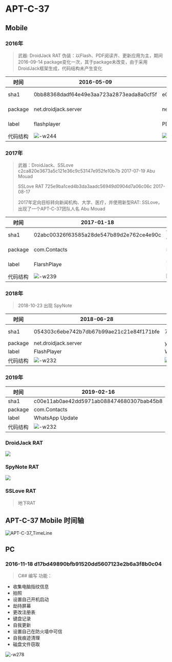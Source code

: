 # APT-C-37
## Mobile

### 2016年
> 武器: DroidJack RAT
> 伪装：以Flash、PDF阅读齐、更新应用为主，期间2016-09-14 package变化一次，其于package未改变，由于采用DroidJack框架生成，代码结构未产生变化

| 时间| 2016-05-09 | 2016-5-11 | 2016-5-16 |2016-08-09|2016-09-14|2016-10-10|
| ---| --- | --- | --- | --- |--- |--- |
| sha1| 0bb88368dadf64e49e3aa723a2873eada8a0cf5f |e0ee9e420733871eb7032d73da04df26f3823ece  |d5156183c2e439b93c077e1eea7e9e803a244b9d|102ba9eb5d1ddf610aa2c01dda4fcb5e593bba35</br>c2376a4606117194995ed2e5f054f08a49db6f48|a6405c39baa3c2cc9b53a906c1d10bc7d19aafce|fe71ffdaa9fbf0ad9878b2758a5276dd360e8d22|
| package| net.droidjack.server | net.droidjack.server |net.droidjack.server | net.droidjack.server</br>net.droidjack.server|com.Contacts|net.droidjack.server|
| label| flashplayer | PDFReader |SystemUpdate|AndroidUpdates</br>PlayVideo|FlashPlayer|2|
| 代码结构| ![-w244](media/15757091591803/15757104763227.jpg) | ![-w240](media/15757091591803/15757105581903.jpg) |![-w240](media/15757091591803/15757105767539.jpg)|![-w239](media/15757091591803/15757121788198.jpg)|![-w242](media/15757091591803/15757126583463.jpg)|![-w240](media/15757091591803/15757129097815.jpg)|

### 2017年

> 武器：DroidJack、SSLove
> c2ca820e3673a5c121e36c9c53147e952fe10b7b 2017-07-19 Abu Mouad
> 
> SSLove RAT 725e9ba1ced4b3da3aadc56949d0904d7a06c06c 2017-08-17 
> 
> 2017年定向目标转向新闻机构、大学、医疗，并使用新型RAT: SSLove，出现了一个APT-C-37团队人名 Abu Mouad

| 时间| 2017-01-18 | 2017-02-17 | 2017-02-18 |2017-03-08|2017-03-30|2017-06-04|2017-06-08 |2017-06-18|2017-07-19|2017-07-26|2017-08-17|2017-09-05|2017-09-23|2017-10-13|2017-10-21|
| ---| --- | --- | --- | --- |--- |--- |--- |--- |--- |--- |--- |--- |--- |--- |--- |
| sha1| 02abc00326f63585a28de547b89d2e762ce4e90c| f7d5793c2e2f402e9a5de9c102a00a891c7ca6e2</br> ec75cbdea5c845ee2e948bc44f7c42a84c1ceba8| 725062e5647135cc643fcf9ff8ab8834d749595c |85d2273c90fdaeb95eb3345ab1d3c9087ea507a0</br>b12f91ef2ea3e0fcac3a9271f7463ac3fd9e0fb1 |503bd1de576706a4c2b553dd66a11dd930ae705e|f3a097f8f6c83a6a975cd71c28ed97f2f2610ba1|1a175db0c3db65acae1afef98772b5843379289d|e0bad0a911c29f158c229a53e6aba03f74c31d2a|c2ca820e3673a5c121e36c9c53147e952fe10b7b</br>6a668cccce1781ac450224d82566459f1a941779|069212436a03ab38d71a2187d23ad1d85aacf7c1|725e9ba1ced4b3da3aadc56949d0904d7a06c06c|70bfd9b4b52fdb48bf2f6e4674f5eb21a15b88c9|f5e2b8f7fb31553980e3bc3542d30e4da83e19ab|1b2848670d1d5db1280f29bd448d460ccfeb1bc1|280c44270d8feaa1afdf62a7c016a42c20a14529|
| package| com.Contacts| net.droidjack.server | net.droidjack.server | net.droidjack.server | com.Contacts|com.Contacts |com.Contacts|com.paramjna.content.zawjat|edu.daddah.android.quiz</br>com.apps.nabe3islam456trial|com.Contacts|com.sawarim.android|com.sawarim.android|com.Contacts|com.sawarim.android|com.goldensoft.propheticmedicine|
| label|FlarshPlaye | samer</br>MyfrinedTom | Trix |Aya | FlashPlayer|WhatsAppUpdates |Youtube|زوجات الرسول|إختبر معرفتك الدينية</br>مسابقة نبع الإسلام|Youtube|وكالة الصوارم(萨沃姆机构)|وكالة الصوارم|Youtube|وكالة الصوارم|الطب النبوي|
| 代码结构|![-w239](media/15757091591803/15757136418626.jpg)|![-w243](media/15757091591803/15757139229277.jpg)|![-w239](media/15757091591803/15757149417566.jpg)| ![-w243](media/15757091591803/15757151757040.jpg)| ![-w218](media/15757091591803/15757154333979.jpg)|![-w233](media/15757091591803/15757156652876.jpg)|![-w240](media/15757091591803/15757161621790.jpg)|![-w229](media/15757091591803/15757163634585.jpg)|![-w236](media/15757091591803/15757166578606.jpg)|![-w227](media/15757091591803/15757169835452.jpg)|![-w660](media/15757091591803/15757174378775.jpg)|![-w663](media/15757091591803/15757176497374.jpg)|![-w241](media/15757091591803/15757178064116.jpg)|![-w401](media/15757091591803/15757180910120.jpg)|![-w240](media/15757091591803/15757183094395.jpg)|

### 2018年
> 2018-10-23 出现 SpyNote

| 时间| 2018-06-28 | 2018-10-23  | 2018-10-25 |2018-10-27|
| ---| --- | --- | --- | --- |
| sha1| 054303c6ebe742b7db67b99ae21c21e84f171bfe | 7e3adf18f718727b0b44f92a65321720c385f5c8 | 8bba0442579de58af915d600f59aa8d6278f96dc</br>22d4ab097cd8b7727bd137a46279710906e31d41 | 90bb69fbb90a6ecf4dc69b5d71e1df5425b4cdbe|
| package| net.droidjack.server | yps.eton.application | net.droidjack.server | com.springnet.app |--- |--- |
| label| FlashPlayer | WhatsApp | WhatsApp Test | WhatsApp Test |
| 代码结构| ![-w232](media/15757091591803/15757200073456.jpg) |![-w239](media/15757091591803/15757202380499.jpg)|![-w224](media/15757091591803/15757203743420.jpg)|![-w232](media/15757091591803/15757205327877.jpg)|

### 2019年
| 时间| 2019-02-16 | 
| ---| --- | 
| sha1| c00e11ab0ae42dd5971ab088474680307bab45b8| 
| package|com.Contacts | 
| label| WhatsApp Update | 
| 代码结构| ![-w232](media/15757091591803/15757208610963.jpg)| 


### DroidJack RAT
![](media/15757091591803/15757209879901.jpg)

### SpyNote RAT
![](media/15757091591803/15757211316751.jpg)

### SSLove RAT
> 地下RAT


## APT-C-37 Mobile 时间轴
![APT-C-37_TimeLine](media/15757091591803/APT-C-37_TimeLine.png)

## PC
### 2016-11-18 d17bd49890bfb91520dd5607123e2b6a3f8b0c04
> C## 编写
功能：
- 收集电脑指纹信息
- 拍照
- 设置自己开机启动
- 劫持屏幕
- 更改注册表
- 键盘记录
- 自我更新
- 设置自己在防火墙中可信
- 自我痕迹清理
- 磁盘文件窃取

![-w278](media/15757091591803/15757929809210.jpg)
